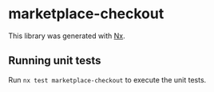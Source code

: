 # marketplace-checkout

This library was generated with [Nx](https://nx.dev).

## Running unit tests

Run `nx test marketplace-checkout` to execute the unit tests.
